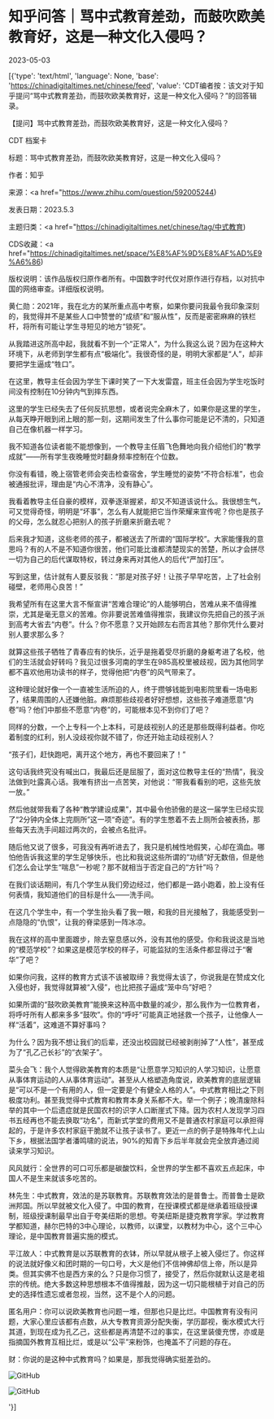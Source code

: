 # 知乎问答｜骂中式教育差劲，而鼓吹欧美教育好，这是一种文化入侵吗？

2023-05-03

[{'type': 'text/html', 'language': None, 'base': 'https://chinadigitaltimes.net/chinese/feed', 'value': 'CDT编者按：该文对于知乎提问“骂中式教育差劲，而鼓吹欧美教育好，这是一种文化入侵吗？”的回答辑录。



【提问】骂中式教育差劲，而鼓吹欧美教育好，这是一种文化入侵吗？







CDT 档案卡

标题：骂中式教育差劲，而鼓吹欧美教育好，这是一种文化入侵吗？

作者：知乎

来源：<a href="https://www.zhihu.com/question/592005244)

发表日期：2023.5.3

主题归类：<a href="https://chinadigitaltimes.net/chinese/tag/中式教育)

CDS收藏：<a href="https://chinadigitaltimes.net/space/%E8%AF%9D%E8%AF%AD%E9%A6%86)

版权说明：该作品版权归原作者所有。中国数字时代仅对原作进行存档，以对抗中国的网络审查。详细版权说明。







黄仁勋：2021年，我在北方的某所重点高中考察，如果你要问我最令我印象深刻的，我觉得并不是某些人口中赞誉的“成绩”和“服从性”，反而是密密麻麻的铁栏杆，将所有可能让学生寻短见的地方“锁死”。

从我踏进这所高中起，我就看不到一个“正常人”，为什么我这么说？因为在这种大环境下，从老师到学生都有点“极端化”。我很奇怪的是，明明大家都是“人”，却非要把学生逼成“牲口”。

在这里，教导主任会因为学生下课时笑了一下大发雷霆，班主任会因为学生吃饭时间没有控制在10分钟内气到摔东西。

这里的学生已经失去了任何反抗思想，或者说完全麻木了，如果你是这里的学生，从每天睁开眼到闭上眼的那一刻，这期间发生了什么事你可能是记不清的，只知道自己在像机器一样学习。

我不知道各位读者能不能想像到，一个教导主任眉飞色舞地向我介绍他们的“教学成就”——所有学生夜晚睡觉时翻身频率控制在个位数。

你没有看错，晚上宿管老师会突击检查宿舍，学生睡觉的姿势“不符合标准”，也会被通报批评，理由是“内心不清净，没有静心”。

我看着教导主任自豪的模样，双拳逐渐握紧，却又不知道该说什么。我很想生气，可又觉得奇怪，明明是“坏事”，怎么有人就能把它当作荣耀来宣传呢？你也是孩子的父母，怎么就忍心把别人的孩子折磨来折磨去呢？

后来我才知道，这些老师的孩子，都被送去了所谓的“国际学校”。大家能懂我的意思吗？有的人不是不知道你很苦，他们可能比谁都清楚现实的苦楚，所以才会拼尽一切为自己的后代谋取特权，转过身来再对其他人的后代“严加打压”。

写到这里，估计就有人要反驳我：“那是对孩子好！让孩子早早吃苦，上了社会别碰壁，老师用心良苦！”

我希望所有在这里大言不惭宣讲“苦难合理论”的人能够明白，苦难从来不值得推崇，尤其是毫无意义的苦难。你非要说苦难值得推崇，我建议你先把自己的孩子派到高考大省去“内卷”。什么？你不愿意？又开始顾左右而言其他？那你凭什么要对别人要求那么多？

就算这些孩子牺牲了青春应有的快乐，近乎是拖着受尽折磨的身躯考进了名校，他们的生活就会好转吗？我见过很多河南的学生在985高校里被歧视，因为其他同学都不喜欢他用功读书的样子，觉得他把“内卷”的风气带来了。

这种理论就好像一个一直被生活所迫的人，终于攒够钱能到电影院里看一场电影了，结果周围的人还嫌他脏。麻烦那些歧视者好好想想，这些孩子难道愿意“内卷”吗？他们中那些不愿意“内卷”的，可能根本见不到你们了吧？

同样的分数，一个上专科一个上本科，可是歧视别人的还是那些既得利益者。你吃着制度的红利，别人没歧视你就不错了，你还开始主动歧视别人？

“孩子们，赶快跑吧，离开这个地方，再也不要回来了！”

这句话我终究没有喊出口，我最后还是屈服了，面对这位教导主任的“热情”，我没法做到吐露真心话。我唯有挤出一点苦笑，对他说：“带我看看别的吧，这些先放一放。”

然后他就带我看了各种“教学建设成果”，其中最令他骄傲的是这一届学生已经实现了“2分钟内全体上完厕所”这一项“奇迹”。有的学生憋着不去上厕所会被表扬，那些每天去洗手间超过两次的，会被点名批评。

随后他又说了很多，可我没有再听进去了，我只是机械性地假笑，心却在滴血。哪怕他告诉我这里的学生足够快乐，也比和我说这些所谓的“功绩”好无数倍，但是他们怎么会让学生“喘息”一秒呢？那不就相当于否定自己的“方针”吗？

在我们谈话期间，有几个学生从我们旁边经过，他们都是一路小跑着，脸上没有任何表情，我知道他们的目标是什么——洗手间。

在这几个学生中，有一个学生抬头看了我一眼，和我的目光接触了，我能感受到一点隐隐的“仇恨”，让我的脊梁感到一阵冰凉。

我在这样的高中里面踱步，除去窒息感以外，没有其他的感受。你和我说这是当地的“模范学校”？如果这是模范学校的样子，可能监狱的生活条件都显得过于“奢华”了吧？

如果你问我，这样的教育方式该不该被取缔？我觉得太该了，你说我是在赞成文化入侵也好，我觉得就算被“入侵”，也比把孩子逼成“笼中鸟”好吧？

如果所谓的“鼓吹欧美教育”能换来这种高中数量的减少，那么我作为一位教育者，将呼吁所有人都来多多“鼓吹”。你的“呼吁”可能真正地拯救一个孩子，让他像人一样“活着”，这难道不算好事吗？

为什么？因为我不想让我们的后辈，还没出校园就已经被剥削掉了“人性”，甚至成为了“孔乙己长衫”的“衣架子”。







菜头会飞：我个人觉得欧美教育的本质是“让愿意学习知识的人学习知识，让愿意从事体育运动的人从事体育运动”。甚至从人格塑造角度说，欧美教育的底层逻辑是“可以不是一个有用的人，但一定要是个有健全人格的人”。中式教育相比之下则极度功利。甚至我觉得中式教育和教育本身关系都不大。举一个例子；晚清废除科举的其中一个后遗症就是民国农村的识字人口断崖式下降。因为农村人发现学习四书五经再也不能去换取“功名”，而新式学堂的费用又不是普通农村家庭可以承担得起的，于是许多农村家庭干脆就不让孩子读书了。更近一点的例子是特殊年代上山下乡，根据法国学者潘鸣啸的说法，90%的知青下乡后半年就会完全放弃通过阅读来学习知识。







风风就行：全世界的可口可乐都是碳酸饮料，全世界的学生都不喜欢五点起床，中国人不是生来就该多吃苦的。







林先生：中式教育，效法的是苏联教育。苏联教育效法的是普鲁士。而普鲁士是欧洲邦国。所以早就被文化入侵了。中国的教育，在授课模式都是继承着班级授课制，班级授课制最早出自于夸美纽斯的思想。夸美纽斯是捷克教育学家。学过教育学都知道，赫尔巴特的3中心理论，以教师，以课堂，以教材为中心，这个三中心理论，是中国教育普遍实施的模式。







平江故人：中式教育是以苏联教育的衣钵，所以早就从根子上被入侵烂了。你这样的说法就好像义和团时期的一句口号，大义是他们不信神佛却信上帝，所以是异类。但其实佛不也是西方来的么？只是你习惯了，接受了，然后你就默认这是老祖宗的传统。绝大多数这种思想根本不值得推敲，因为这一切只能根植于对自己的历史的选择性遗忘或者忽视，当然，这不是个人的问题。







匿名用户：你可以说欧美教育也问题一堆，但那也只是比烂。中国教育有没有问题，大家心里应该都有点数，从大专教育资源分配失衡，学历鄙视，衡水模式大行其道，到现在成为孔乙己，这些都是再清楚不过的事实，在这里装傻充愣，亦或是指摘国外教育互相比烂，或是以“公平”来粉饰，也掩盖不了问题的存在。







财：你说的是这种中式教育吗？如果是，那我觉得确实挺差劲的。

![GitHub](https://chinadigitaltimes.net/chinese/files/2023/05/post-695516-645238059ef25.png)

![GitHub](https://chinadigitaltimes.net/chinese/files/2023/05/post-695516-645238073cc00.png)

'}]